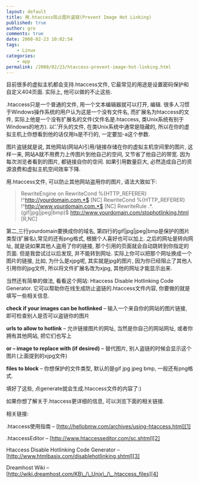 ```yaml
---
layout: default
title: 用.htaccess防止图片盗链(Prevent Image Hot Linking)
published: true
author: gro
comments: true
date: 2008-02-23 10:02:54
tags:
    - Linux
categories:
    - app
permalink: /2008/02/23/htaccess-prevent-image-hot-linking.html
---
```

 目前很多的虚拟主机都会支持.htaccess文件, 它最常见的用途是设置密码保护和自定义404页面. 实际上, 他可以做的不止这些.

.htaccess只是一个普通的文件, 用一个文本编辑器就可以打开, 编辑. 很多人习惯于Windows操作系统的用户认为这是一个没有文件名, 而扩展名为htaccess的文件, 实际上他是一个没有扩展名的文件(文件名是.htaccess, 类Unix系统有别于Windows的地方). 以&#8217;.&#8217;开头的文件, 在类Unix系统中通常是隐藏的, 所以在你的虚拟主机上你想看到他的话仅用ls是不行的, 一定要加-a这个参数.

图片盗链就是说, 其他网站(网站A)引用/链接存储在你的虚拟主机空间里的图片, 这样一来, 网站A就不用费力上传图片到他自己的空间, 又节省了他自己的带宽. 因为每次浏览者看到的图片, 都链接自你的空间. 如果引用数量巨大, 必然造成自己的资源浪费和虚拟主机空间效率下降.

用.htaccess文件, 可以防止其他网站盗用你的图片, 语法大致如下:

> RewriteEngine on
RewriteCond %{HTTP_REFERER} !^http://yourdomain.com.*$ [NC]
RewriteCond %{HTTP_REFERER} !^http://www.yourdomain.com.*$ [NC]
RewriteRule .*.(gif|jpg|jpeg|bmp)$ http://www.yourdomain.com/stophotlinking.html [R,NC]

第二,三行yourdomain要换成你的域名, 第四行的gif|jpg|jpeg|bmp是保护的图片类型(扩展名),常见的还有png格式, 根据个人喜好也可以加上. 之后的网址是转向网址, 就是说如果其他人盗用了你的链接, 那个引用的页面就会自动跳转到你指定的页面. 但是我尝试过以后发现, 并不能转到网址. 实际上你可以把那个网址换成一个图片的链接, 比如, 为什么是xjpg呢, 其实就是jpg的图片, 因为你已经阻止了其他人引用你的jpg文件, 所以将文件扩展名改为xjpg, 其他的网址才能显示出来.

当然还有简单的做法, 看看这个网站: Htaccess Disable Hotlinking Code Generator. 它可以帮助你在线生成防止盗链的.htaccess文件内容, 你要做的就是填写一些相关信息.

****check if your images can be hotlinked**** &#8211; 输入一个来自你的网站的图片链接, 即可检查别人是否可以盗链你的图片

****urls to allow to hotlink**** &#8211; 允许链接图片的网址, 当然是你自己的网站网址, 或者你拥有其他网站, 把它们也写上

****or &#8211; image to replace with (if desired)**** &#8211; 替代图片, 别人盗链的时候会显示这个图片(上面提到的xjpg文件)

****files to block**** &#8211; 你想保护的文件类型, 默认的是gif jpg jpeg bmp, 一般还有png格式.

填好了这些, 点generate就会生成.htaccess文件的内容了:)

如果你想了解关于.htaccess更详细的信息, 可以浏览下面的相关链接.

相关链接:

.htaccess使用指南 &#8211; [http://hellobmw.com/archives/using-htaccess.html][1]

.htaccessEditor &#8211; [http://www.htaccesseditor.com/sc.shtml][2]

Htaccess Disable Hotlinking Code Generator &#8211; [http://www.htmlbasix.com/disablehotlinking.shtml][3]

Dreamhost Wiki &#8211; [http://wiki.dreamhost.com/KB\_/\_Unix\_/\_.htaccess_files][4]

 [1]: http://hellobmw.com/archives/using-htaccess.html "http://hellobmw.com/archives/using-htaccess.html"
 [2]: http://www.htaccesseditor.com/sc.shtml "http://www.htaccesseditor.com/sc.shtml"
 [3]: http://www.htmlbasix.com/disablehotlinking.shtml "http://www.htmlbasix.com/disablehotlinking.shtml"
 [4]: http://wiki.dreamhost.com/KB_/_Unix_/_.htaccess_files "http://wiki.dreamhost.com/KB_/_Unix_/_.htaccess_files"